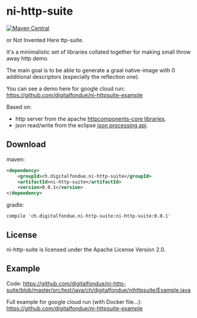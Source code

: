 # ni-http-suite

[![Maven Central](https://img.shields.io/maven-central/v/ch.digitalfondue.ni-http-suite/ni-http-suite.svg)](https://search.maven.org/search?q=g:ch.digitalfondue.ni-http-suite%20a:ni-http-suite)

or Not Invented Here ttp-suite.


It's a minimalistic set of libraries collated together for making small throw away http demo.

The main goal is to be able to generate a graal native-image with 0 additional descriptors (especially the reflection one).

You can see a demo here for google cloud run:  https://github.com/digitalfondue/ni-httpsuite-example

Based on:

 - http server from the  apache [httpcomponents-core libraries](https://hc.apache.org/httpcomponents-core-5.0.x/index.html).
 - json read/write from the eclipse [json processing api](https://eclipse-ee4j.github.io/jsonp/).
 
## Download

maven:

```xml
<dependency>
    <groupId>ch.digitalfondue.ni-http-suite</groupId>
    <artifactId>ni-http-suite</artifactId>
    <version>0.0.1</version>
</dependency>
```

gradle:

```
compile 'ch.digitalfondue.ni-http-suite:ni-http-suite:0.0.1'
```

 
## License

ni-http-suite is licensed under the Apache License Version 2.0.

## Example

Code: https://github.com/digitalfondue/ni-http-suite/blob/master/src/test/java/ch/digitalfondue/nihttpsuite/Example.java

Full example for google cloud run (with Docker file...): https://github.com/digitalfondue/ni-httpsuite-example

